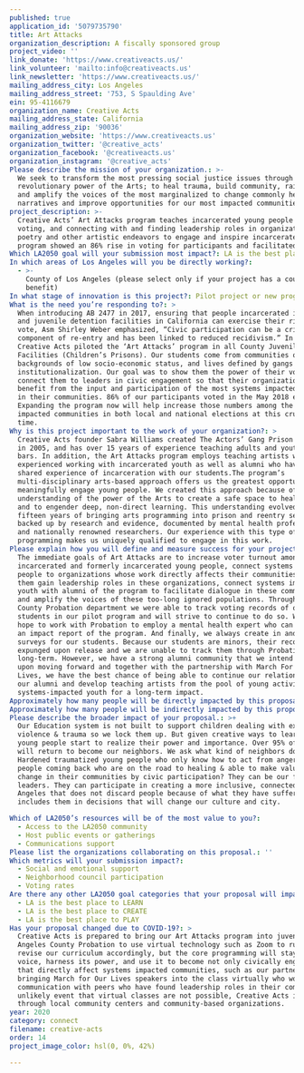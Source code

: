 ```yaml
---
published: true
application_id: '5079735790'
title: Art Attacks
organization_description: A fiscally sponsored group
project_video: ''
link_donate: 'https://www.creativeacts.us/'
link_volunteer: 'mailto:info@creativeacts.us'
link_newsletter: 'https://www.creativeacts.us/'
mailing_address_city: Los Angeles
mailing_address_street: '753, S Spaulding Ave'
ein: 95-4116679
organization_name: Creative Acts
mailing_address_state: California
mailing_address_zip: '90036'
organization_website: 'https://www.creativeacts.us'
organization_twitter: '@creative_acts'
organization_facebook: '@creativeacts.us'
organization_instagram: '@creative_acts'
Please describe the mission of your organization.: >-
  We seek to transform the most pressing social justice issues through the
  revolutionary power of the Arts; to heal trauma, build community, raise power
  and amplify the voices of the most marginalized to change commonly held
  narratives and improve opportunities for our most impacted communities.  
project_description: >-
  Creative Acts’ Art Attacks program teaches incarcerated young people the value of their voice and the importance of participating in civic engagement through
  voting, and connecting with and finding leadership roles in organizations that are affecting change in their communities. We use community drawn art, spoken word
  poetry and other artistic endeavors to engage and inspire incarcerated youth to change their narratives about who they are and the impact they have. Our pilot
  program showed an 86% rise in voting for participants and facilitated deep connections between our incarcerated youth and the organization March for Our Lives.
Which LA2050 goal will your submission most impact?: LA is the best place to CONNECT
In which areas of Los Angeles will you be directly working?:
  - >-
    County of Los Angeles (please select only if your project has a countywide
    benefit)
In what stage of innovation is this project?: Pilot project or new program (testing or implementing a new idea)
What is the need you’re responding to?: >
  When introducing AB 2477 in 2017, ensuring that people incarcerated in jails
  and juvenile detention facilities in California can exercise their right to
  vote, Asm Shirley Weber emphasized, “Civic participation can be a critical
  component of re-entry and has been linked to reduced recidivism.” In response,
  Creative Acts piloted the ‘Art Attacks’ program in all County Juvenile
  Facilities (Children’s Prisons). Our students come from communities of color,
  backgrounds of low socio-economic status, and lives defined by gangs and
  institutionalization. Our goal was to show them the power of their vote and
  connect them to leaders in civic engagement so that their organizations can
  benefit from the input and participation of the most systems impacted people
  in their communities. 86% of our participants voted in the May 2018 elections.
  Expanding the program now will help increase those numbers among the most
  impacted communities in both local and national elections at this crucial
  time. 
Why is this project important to the work of your organization?: >
  Creative Acts founder Sabra Williams created The Actors’ Gang Prison Project
  in 2005, and has over 15 years of experience teaching adults and youth behind
  bars. In addition, the Art Attacks program employs teaching artists who are
  experienced working with incarcerated youth as well as alumni who have a
  shared experience of incarceration with our students.The program’s
  multi-disciplinary arts-based approach offers us the greatest opportunity to
  meaningfully engage young people. We created this approach because of an
  understanding of the power of the Arts to create a safe space to heal trauma
  and to engender deep, non-direct learning. This understanding evolved from
  fifteen years of bringing arts programming into prison and reentry settings,
  backed up by research and evidence, documented by mental health professionals
  and nationally renowned researchers. Our experience with this type of
  programming makes us uniquely qualified to engage in this work. 
Please explain how you will define and measure success for your project.: >-
  The immediate goals of Art Attacks are to increase voter turnout among
  incarcerated and formerly incarcerated young people, connect systems impacted
  people to organizations whose work directly affects their communities and help
  them gain leadership roles in these organizations, connect systems impacted
  youth with alumni of the program to facilitate dialogue in these communities,
  and amplify the voices of these too-long ignored populations. Through the LA
  County Probation department we were able to track voting records of our
  students in our pilot program and will strive to continue to do so. We also
  hope to work with Probation to employ a mental health expert who can compile
  an impact report of the program. And finally, we always create in and out
  surveys for our students. Because our students are minors, their records are
  expunged upon release and we are unable to track them through Probation
  long-term. However, we have a strong alumni community that we intend to build
  upon moving forward and together with the partnership with March For Our
  Lives, we have the best chance of being able to continue our relationship with
  our alumni and develop teaching artists from the pool of young activists and
  systems-impacted youth for a long-term impact. 
Approximately how many people will be directly impacted by this proposal?: '650'
Approximately how many people will be indirectly impacted by this proposal?: '3000'
Please describe the broader impact of your proposal.: >+
  Our Education system is not built to support children dealing with extreme
  violence & trauma so we lock them up. But given creative ways to learn these
  young people start to realize their power and importance. Over 95% of them
  will return to become our neighbors. We ask what kind of neighbors do we want?
  Hardened traumatized young people who only know how to act from anger or young
  people coming back who are on the road to healing & able to make valuable
  change in their communities by civic participation? They can be our future
  leaders. They can participate in creating a more inclusive, connected Los
  Angeles that does not discard people because of what they have suffered &
  includes them in decisions that will change our culture and city. 

Which of LA2050’s resources will be of the most value to you?:
  - Access to the LA2050 community
  - Host public events or gatherings
  - Communications support
Please list the organizations collaborating on this proposal.: ''
Which metrics will your submission impact?:
  - Social and emotional support
  - Neighborhood council participation
  - Voting rates
Are there any other LA2050 goal categories that your proposal will impact?:
  - LA is the best place to LEARN
  - LA is the best place to CREATE
  - LA is the best place to PLAY
Has your proposal changed due to COVID-19?: >
  Creative Acts is prepared to bring our Art Attacks program into juvenile camps virtually, if necessary, due to Covid-19 virus concerns. We are in talks with Los
  Angeles County Probation to use virtual technology such as Zoom to run classes that closely mirror the face to face program. Like many educators, we will need to
  revise our curriculum accordingly, but the core programming will stay the same: using activities and lessons rooted in the arts to help students find their
  voice, harness its power, and use it to become not only civically engaged members of their community, but also leaders in organizations that are tackling issues
  that directly affect systems impacted communities, such as our partners, March for Our Lives. In addition, programming online may provide the advantage of
  bringing March for Our Lives speakers into the class virtually who would otherwise be unable to enter the camps because they are under 18. We hope having
  communication with peers who have found leadership roles in their communities will inspire even more voter turnout and civic engagement from our students. In the
  unlikely event that virtual classes are not possible, Creative Acts is prepared to take the program to the same population outside of the youth facilities
  through local community centers and community-based organizations.
year: 2020
category: connect
filename: creative-acts
order: 14
project_image_color: hsl(0, 0%, 42%)

---
```

